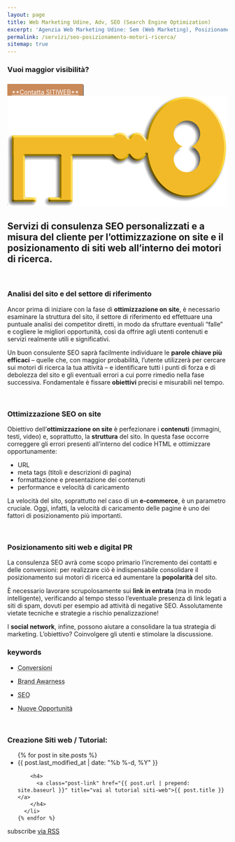 ```yaml
---
layout: page
title: Web Marketing Udine, Adv, SEO (Search Engine Optimization)
excerpt: 'Agenzia Web Marketing Udine: Sem (Web Marketing), Posizionamento Organico (Google, Bing), Annunci Pay x Click, ottimizzazione on site, link building. Low Cost!'
permalink: /servizi/seo-posizionamento-motori-ricerca/
sitemap: true
---
```

### Vuoi maggior visibilità?

<br/>
<a href="/contatti/" title="Devi promuovere il Tuo Sito Web? Contattaci Ora!" class="button" style="padding: 10px; background-color:#c98959; color:#fff; box-shadow: 2px 2px #828282;">
**Contatta SITIWEB**
</a>

<img src="/img/sitiweb.fvg-keyword.png" alt="sitiweb.fvg è consulente SEO a Udine. Posizionamento su motori di ricerca. sitiweb.fvg web agency Udine" title="sitiweb.fvg è consulente SEO a Udine. Posizionamento su motori di ricerca. sitiweb.fvg web agency Udine">

## Servizi di consulenza SEO personalizzati e a misura del cliente per l’ottimizzazione on site e il posizionamento di siti web all’interno dei motori di ricerca.

<br/>

### Analisi del sito e del settore di riferimento

Ancor prima di iniziare con la fase di **ottimizzazione on site**, è necessario esaminare la struttura del sito, il settore di riferimento ed effettuare una puntuale analisi dei competitor diretti, in modo da sfruttare eventuali “falle” e cogliere le migliori opportunità, così da offrire agli utenti contenuti e servizi realmente utili e significativi.

Un buon consulente SEO saprà facilmente individuare le **parole chiave più efficaci** – quelle che, con maggior probabilità, l’utente utilizzerà per cercare sui motori di ricerca la tua attività – e identificare tutti i punti di forza e di debolezza del sito e gli eventuali errori a cui porre rimedio nella fase successiva. Fondamentale è fissare **obiettivi** precisi e misurabili nel tempo.

<br/>

### Ottimizzazione SEO on site

Obiettivo dell’**ottimizzazione on site** è perfezionare i **contenuti** (immagini, testi, video) e, soprattutto, la **struttura** del sito. In questa fase occorre correggere gli errori presenti all’interno del codice HTML e ottimizzare opportunamente:

  -  URL
  -  meta tags (titoli e descrizioni di pagina)
  -  formattazione e presentazione dei contenuti
  -  performance e velocità di caricamento

La velocità del sito, soprattutto nel caso di un **e-commerce**, è un parametro cruciale. Oggi, infatti, la velocità di caricamento delle pagine è uno dei fattori di posizionamento più importanti.

<br/>

### Posizionamento siti web e digital PR

La consulenza SEO avrà come scopo primario l’incremento dei contatti e delle conversioni: per realizzare ciò è indispensabile consolidare il posizionamento sui motori di ricerca ed aumentare la **popolarità** del sito.

È necessario lavorare scrupolosamente sui **link in entrata** (ma in modo intelligente), verificando al tempo stesso l’eventuale presenza di link legati a siti di spam, dovuti per esempio ad attività di negative SEO. Assolutamente vietate tecniche e strategie a rischio penalizzazione!

I **social network**, infine, possono aiutare a consolidare la tua strategia di marketing. L’obiettivo? Coinvolgere gli utenti e stimolare la discussione.

### keywords

  - <abbr title="Attraverso l’analisi delle parole chiave e delle intenzioni di ricerca, l'obiettivo della consulenza SEO è aumentare le conversioni che conduco all'acquisto.">Conversioni</abbr>

  - <abbr title="È indispensabile far sì che il tuo brand acquisti visibilità, migliorarne la sua reputazione e diffusione.">Brand Awarness</abbr>

  - <abbr title="Search Engine Optimization ovvero Ottimizzazione sui motori di ricerca">SEO</abbr>

  - <abbr title="L’analisi delle parole chiave spesso permette di raggiungere nuovi mercati e nicchie, grazie allo studio delle strategie messe in atto dai tuoi concorrenti.">Nuove Opportunità</abbr>

<br/>
<div class="post-list">

  <h3 class="page-heading">Creazione Siti web / Tutorial:</h3>

  <ul class="post-list">
    {% for post in site.posts %}
      <li>
        <span class="post-meta">{{ post.last_modified_at | date: "%b %-d, %Y" }}</span>

        <h4>
          <a class="post-link" href="{{ post.url | prepend: site.baseurl }}" title="vai al tutorial siti-web">{{ post.title }}</a>
        </h4>
      </li>
    {% endfor %}
  </ul>

  <p class="rss-subscribe">subscribe <a href="{{ "/feed.xml" | prepend: site.baseurl }}" title="sottoscrivi il feed rss e mantieniti aggiornato in fatto di webdesign con i tutorial siti-web">via RSS</a></p>
</div>
